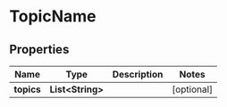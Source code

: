 
# TopicName

## Properties
Name | Type | Description | Notes
------------ | ------------- | ------------- | -------------
**topics** | **List&lt;String&gt;** |  |  [optional]




